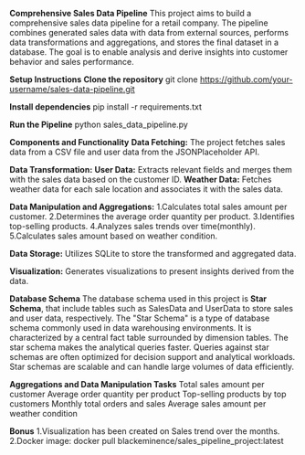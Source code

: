 **Comprehensive Sales Data Pipeline**
This project aims to build a comprehensive sales data pipeline for a retail company. 
The pipeline combines generated sales data with data from external sources, performs data transformations and aggregations, 
and stores the final dataset in a database. The goal is to enable analysis and derive insights into customer behavior and sales performance.

**Setup Instructions**
**Clone the repository**
git clone https://github.com/your-username/sales-data-pipeline.git

**Install dependencies**
pip install -r requirements.txt

**Run the Pipeline**
python sales_data_pipeline.py

**Components and Functionality**
**Data Fetching:** The project fetches sales data from a CSV file and user data from the JSONPlaceholder API.

**Data Transformation:**
**User Data:** Extracts relevant fields and merges them with the sales data based on the customer ID.
**Weather Data:** Fetches weather data for each sale location and associates it with the sales data.

**Data Manipulation and Aggregations:**
1.Calculates total sales amount per customer.
2.Determines the average order quantity per product.
3.Identifies top-selling products.
4.Analyzes sales trends over time(monthly).
5.Calculates sales amount based on weather condition.

**Data Storage:**
Utilizes SQLite to store the transformed and aggregated data.

**Visualization:**
Generates visualizations to present insights derived from the data.

**Database Schema**
The database schema used in this project is **Star Schema**, that include tables such as SalesData and UserData to store sales and user data, respectively.
The "Star Schema" is a type of database schema commonly used in data warehousing environments. It is characterized by a central fact table surrounded by dimension tables.
The star schema makes the analytical queries faster.
  Queries against star schemas are often optimized for decision support and analytical workloads.
  Star schemas are scalable and can handle large volumes of data efficiently.

**Aggregations and Data Manipulation Tasks**
Total sales amount per customer
Average order quantity per product
Top-selling products by top customers
Monthly total orders and sales
Average sales amount per weather condition


****Bonus****
  1.Visualization has been created on Sales trend over the months.
  2.Docker image: docker pull blackeminence/sales_pipeline_project:latest
  
